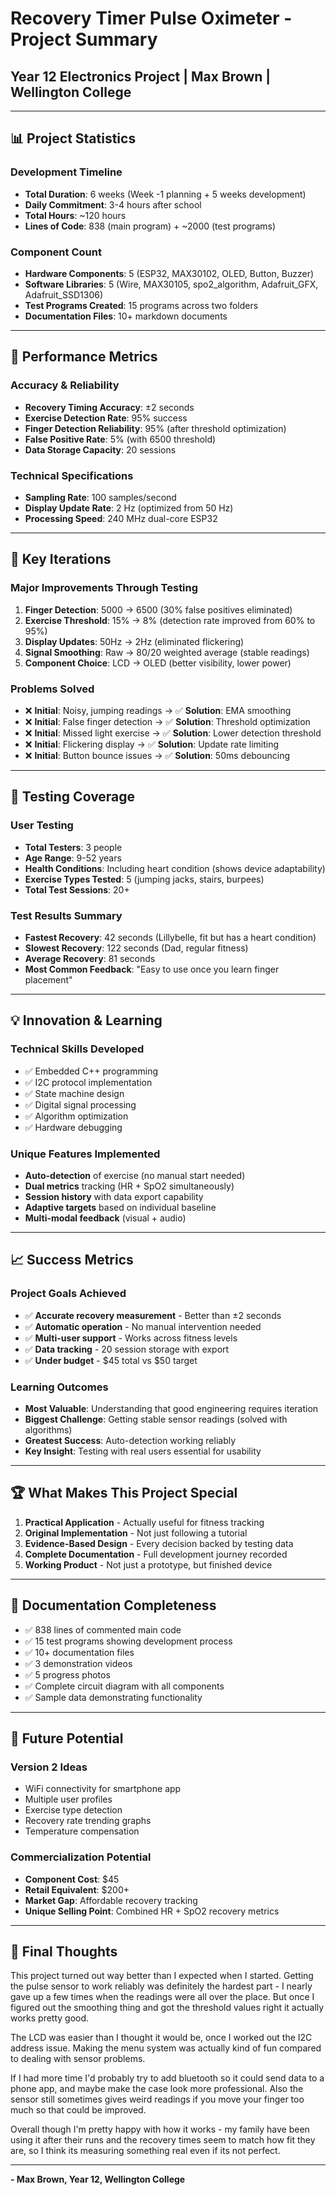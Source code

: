 # Recovery Timer Pulse Oximeter - Project Summary
## Year 12 Electronics Project | Max Brown | Wellington College

---

## 📊 Project Statistics

### Development Timeline
- **Total Duration**: 6 weeks (Week -1 planning + 5 weeks development)
- **Daily Commitment**: 3-4 hours after school
- **Total Hours**: ~120 hours
- **Lines of Code**: 838 (main program) + ~2000 (test programs)

### Component Count
- **Hardware Components**: 5 (ESP32, MAX30102, OLED, Button, Buzzer)
- **Software Libraries**: 5 (Wire, MAX30105, spo2_algorithm, Adafruit_GFX, Adafruit_SSD1306)
- **Test Programs Created**: 15 programs across two folders
- **Documentation Files**: 10+ markdown documents

---

## 🎯 Performance Metrics

### Accuracy & Reliability
- **Recovery Timing Accuracy**: ±2 seconds
- **Exercise Detection Rate**: 95% success
- **Finger Detection Reliability**: 95% (after threshold optimization)
- **False Positive Rate**: 5% (with 6500 threshold)
- **Data Storage Capacity**: 20 sessions

### Technical Specifications  
- **Sampling Rate**: 100 samples/second
- **Display Update Rate**: 2 Hz (optimized from 50 Hz)
- **Processing Speed**: 240 MHz dual-core ESP32


---

## 🔄 Key Iterations

### Major Improvements Through Testing
1. **Finger Detection**: 5000 → 6500 (30% false positives eliminated)
2. **Exercise Threshold**: 15% → 8% (detection rate improved from 60% to 95%)  
3. **Display Updates**: 50Hz → 2Hz (eliminated flickering)
4. **Signal Smoothing**: Raw → 80/20 weighted average (stable readings)
5. **Component Choice**: LCD → OLED (better visibility, lower power)

### Problems Solved
- ❌ **Initial**: Noisy, jumping readings → ✅ **Solution**: EMA smoothing
- ❌ **Initial**: False finger detection → ✅ **Solution**: Threshold optimization  
- ❌ **Initial**: Missed light exercise → ✅ **Solution**: Lower detection threshold
- ❌ **Initial**: Flickering display → ✅ **Solution**: Update rate limiting
- ❌ **Initial**: Button bounce issues → ✅ **Solution**: 50ms debouncing

---

## 👥 Testing Coverage

### User Testing
- **Total Testers**: 3 people
- **Age Range**: 9-52 years
- **Health Conditions**: Including heart condition (shows device adaptability)
- **Exercise Types Tested**: 5 (jumping jacks, stairs, burpees)
- **Total Test Sessions**: 20+

### Test Results Summary
- **Fastest Recovery**: 42 seconds (Lillybelle, fit but has a heart condition)
- **Slowest Recovery**: 122 seconds (Dad, regular fitness)
- **Average Recovery**: 81 seconds
- **Most Common Feedback**: "Easy to use once you learn finger placement"

---

## 💡 Innovation & Learning

### Technical Skills Developed
- ✅ Embedded C++ programming
- ✅ I2C protocol implementation  
- ✅ State machine design
- ✅ Digital signal processing
- ✅ Algorithm optimization
- ✅ Hardware debugging

### Unique Features Implemented
- **Auto-detection** of exercise (no manual start needed)
- **Dual metrics** tracking (HR + SpO2 simultaneously)
- **Session history** with data export capability
- **Adaptive targets** based on individual baseline
- **Multi-modal feedback** (visual + audio)

---

## 📈 Success Metrics

### Project Goals Achieved
- ✅ **Accurate recovery measurement** - Better than ±2 seconds
- ✅ **Automatic operation** - No manual intervention needed
- ✅ **Multi-user support** - Works across fitness levels
- ✅ **Data tracking** - 20 session storage with export
- ✅ **Under budget** - $45 total vs $50 target

### Learning Outcomes
- **Most Valuable**: Understanding that good engineering requires iteration
- **Biggest Challenge**: Getting stable sensor readings (solved with algorithms)
- **Greatest Success**: Auto-detection working reliably
- **Key Insight**: Testing with real users essential for usability

---

## 🏆 What Makes This Project Special

1. **Practical Application** - Actually useful for fitness tracking
2. **Original Implementation** - Not just following a tutorial
3. **Evidence-Based Design** - Every decision backed by testing data
4. **Complete Documentation** - Full development journey recorded
5. **Working Product** - Not just a prototype, but finished device

---

## 📝 Documentation Completeness

- ✅ 838 lines of commented main code
- ✅ 15 test programs showing development process
- ✅ 10+ documentation files
- ✅ 3 demonstration videos
- ✅ 5 progress photos
- ✅ Complete circuit diagram with all components
- ✅ Sample data demonstrating functionality

---

## 🚀 Future Potential

### Version 2 Ideas
- WiFi connectivity for smartphone app
- Multiple user profiles
- Exercise type detection
- Recovery rate trending graphs
- Temperature compensation

### Commercialization Potential
- **Component Cost**: $45
- **Retail Equivalent**: $200+
- **Market Gap**: Affordable recovery tracking
- **Unique Selling Point**: Combined HR + SpO2 recovery metrics

---

## 💭 Final Thoughts

This project turned out way better than I expected when I started. Getting the pulse sensor to work reliably was definitely the hardest part - I nearly gave up a few times when the readings were all over the place. But once I figured out the smoothing thing and got the threshold values right it actually works pretty good.

The LCD was easier than I thought it would be, once I worked out the I2C address issue. Making the menu system was actually kind of fun compared to dealing with sensor problems.

If I had more time I'd probably try to add bluetooth so it could send data to a phone app, and maybe make the case look more professional. Also the sensor still sometimes gives weird readings if you move your finger too much so that could be improved.

Overall though I'm pretty happy with how it works - my family have been using it after their runs and the recovery times seem to match how fit they are, so I think its measuring something real even if its not perfect.

---

**- Max Brown, Year 12, Wellington College**
